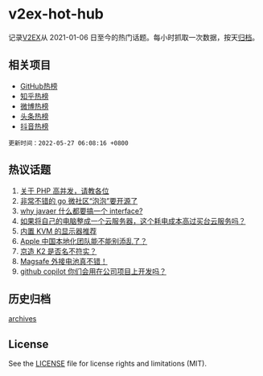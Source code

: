 # v2ex-hot-hub

 记录[V2EX](https://www.v2ex.com/)从 2021-01-06 日至今的热门话题。每小时抓取一次数据，按天[归档](archives)。
 
 ## 相关项目

- [GitHub热榜](https://github.com/snaildev/github-hot-hub)
- [知乎热榜](https://github.com/snaildev/zhihu-hot-hub)
- [微博热榜](https://github.com/snaildev/weibo-hot-hub)
- [头条热榜](https://github.com/snaildev/toutiao-hot-hub)
- [抖音热榜](https://github.com/snaildev/douyin-hot-hub)


 `更新时间：2022-05-27 06:08:16 +0800`

## 热议话题

1. [关于 PHP 高并发，请教各位](https://www.v2ex.com/t/855361)
1. [非常不错的 go 微社区“泡泡”要开源了](https://www.v2ex.com/t/855385)
1. [why javaer 什么都要搞一个 interface?](https://www.v2ex.com/t/855458)
1. [如果将自己的电脑整成一个云服务器，这个耗电成本高过买台云服务吗？](https://www.v2ex.com/t/855432)
1. [内置 KVM 的显示器推荐](https://www.v2ex.com/t/855355)
1. [Apple 中国本地化团队能不能别添乱了？](https://www.v2ex.com/t/855533)
1. [京造 K2 是否名不符实？](https://www.v2ex.com/t/855456)
1. [Magsafe 外接电池真不错！](https://www.v2ex.com/t/855436)
1. [github copilot 你们会用在公司项目上开发吗？](https://www.v2ex.com/t/855352)

## 历史归档

[archives](archives)

## License

See the [LICENSE](LICENSE) file for license rights and limitations (MIT).

